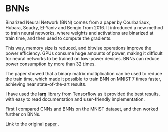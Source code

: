 # BNNs

Binarized Neural Network (BNN) comes from a paper by Courbariaux, Hubara, Soudry, El-Yaniv and Bengio from 2016. It introduced a new method to train neural networks, where weights and activations are binarized at train time, and then used to compute the gradients. 

This way, memory size is reduced, and bitwise operations improve the power efficiency. GPUs consume huge amounts of power, making it difficult for neural networks to be trained on low-power devices. BNNs can reduce power consumption by more than 32 times.

The paper showed that a binary matrix multiplication can be used to reduce the train time, which made it possible to train BNN on MNIST 7 times faster, achieving near state-of-the-art results.

I have used the **larq** library from Tensorflow as it provided the best results, with easy to read documentation and user-friendly implementation.

First I compared CNNs and BNNs on the MNIST dataset, and then worked further on BNNs.

Link to the original [paper](https://arxiv.org/pdf/1602.02830.pdf) .
